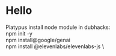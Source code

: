 # Hello
Platypus
install node module in dubhacks: \
npm init -y \
npm install@google/genai \
npm install @elevenlabs/elevenlabs-js \